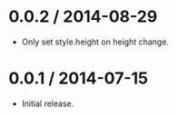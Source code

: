 
0.0.2 / 2014-08-29 
==================

  * Only set style.height on height change.

0.0.1 / 2014-07-15 
==================

  * Initial release.
